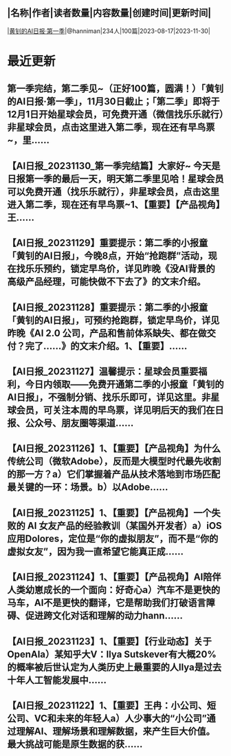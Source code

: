 |名称|作者|读者数量|内容数量|创建时间|更新时间|
---
|[黄钊的AI日报·第一季](https://xiaobot.net/p/ai01?refer=0b133df9-27dc-423b-8101-639049001c13)|@hanniman|234人|100篇|2023-08-17|2023-11-30|

# 最近更新
## 第一季完结，第二季见~（正好100篇，圆满！）「黄钊的AI日报·第一季」，11月30日截止；「第二季」即将于12月1日开始星球会员，可免费开通（微信找乐乐就行）非星球会员，点击这里进入第二季，现在还有早鸟票~，里......
## 【AI日报_20231130_第一季完结篇】大家好~ 今天是日报第一季的最后一天，明天第二季里见哈！星球会员可以免费开通（找乐乐就行），非星球会员，点击这里进入第二季，现在还有早鸟票~1、【重要】【产品视角】王......
## 【AI日报_20231129】重要提示：第二季的小报童「黄钊的AI日报」，今晚8点，开始“抢跑群”活动，现在找乐乐预约，锁定早鸟价，详见昨晚《没AI背景的高级产品经理，可能快做不下去了》的文末介绍。
## 【AI日报_20231128】重要提示：第二季的小报童「黄钊的AI日报」，可预约抢跑群，锁定早鸟价，详见昨晚《AI 2.0 公司，产品和售前体系缺失、都在做交付？完了……》的文末介绍。1、【重要】......
## 【AI日报_20231127】温馨提示：星球会员重要福利，今日内领取——免费开通第二季的小报童「黄钊的AI日报」，不强制分销、找乐乐即可，详见这里。非星球会员，可关注本周的早鸟票，详见明后天的我们在日报、公众号、朋友圈等渠道......
## 【AI日报_20231126】1、【重要】【产品视角】为什么传统公司（微软Adobe），反而是大模型时代最先收割的那一方？a）它们掌握着产品从技术落地到市场匹配最关键的一环：场景。b）以Adobe......
## 【AI日报_20231125】1、【重要】【产品视角】一个失败的 AI 女友产品的经验教训（某国外开发者）a）iOS 应用Dolores，定位是“你的虚拟朋友”，而不是“你的虚拟女友”，因为我一直希望它能真正成......
## 【AI日报_20231124】1、【重要】【产品视角】AI陪伴人类幼崽成长的一个面向：好奇心a）汽车不是更快的马车，AI不是更快的翻译，它是帮助我们打破语言障碍、促进跨文化对话和理解的动力hann......
## 【AI日报_20231123】1、【重要】【行业动态】关于OpenAIa）某知乎大V：Ilya Sutskever有大概20%的概率被后世认定为人类历史上最重要的人Ilya是过去十年人工智能发展中......
## 【AI日报_20231122】1、【重要】王冉：小公司、短公司、VC和未来的年轻人a）人少事大的“小公司”通过理解AI、理解场景和理解数据，来产生巨大价值。最大挑战可能是原生数据的获......

